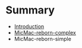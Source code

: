 # Summary

* [Introduction](README.md)
* [MicMac-reborn-complex](micmac-reborn-complex.md)
* MicMac-reborn-simple

